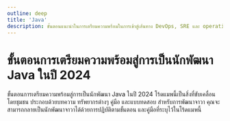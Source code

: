 ```yaml
---
outline: deep
title: 'Java'
description: ขั้นตอนแนะนำในการเตรียมความพร้อมในการเข้าสู่เส้นทาง DevOps, SRE และ operations ในปี 2024
---
```


# ขั้นตอนการเตรียมความพร้อมสู่การเป็นนักพัฒนา Java ในปี 2024

ขั้นตอนการเตรียมความพร้อมสู่การเป็นนักพัฒนา Java ในปี 2024 โร้ดแมพนี้เป็นสิ่งที่ขับเคลื่อนโดยชุมชน ประกอบด้วยบทความ ทรัพยากรต่างๆ คู่มือ และแบบทดสอบ สำหรับการพัฒนาจาวา คุณจะสามารถกลายเป็นนักพัฒนาจาวาได้ด้วยการปฏิบัติตามขั้นตอน และคู่มือที่ระบุไว้ในโร้ดแมพนี้
